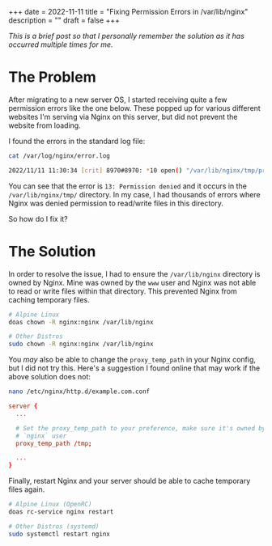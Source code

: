 +++
date = 2022-11-11
title = "Fixing Permission Errors in /var/lib/nginx"
description = ""
draft = false
+++

*This is a brief post so that I personally remember the solution as it
has occurred multiple times for me.*

# The Problem

After migrating to a new server OS, I started receiving quite a few
permission errors like the one below. These popped up for various
different websites I\'m serving via Nginx on this server, but did not
prevent the website from loading.

I found the errors in the standard log file:

```sh
cat /var/log/nginx/error.log
```

```sh
2022/11/11 11:30:34 [crit] 8970#8970: *10 open() "/var/lib/nginx/tmp/proxy/3/00/0000000003" failed (13: Permission denied) while reading upstream, client: 169.150.203.10, server: cyberchef.example.com, request: "GET /assets/main.css HTTP/2.0", upstream: "http://127.0.0.1:8111/assets/main.css", host: "cyberchef.example.com", referrer: "https://cyberchef.example.com/"
```

You can see that the error is `13: Permission denied` and it
occurs in the `/var/lib/nginx/tmp/` directory. In my case, I
had thousands of errors where Nginx was denied permission to read/write
files in this directory.

So how do I fix it?

# The Solution

In order to resolve the issue, I had to ensure the
`/var/lib/nginx` directory is owned by Nginx. Mine was owned
by the `www` user and Nginx was not able to read or write
files within that directory. This prevented Nginx from caching temporary
files.

```sh
# Alpine Linux
doas chown -R nginx:nginx /var/lib/nginx

# Other Distros
sudo chown -R nginx:nginx /var/lib/nginx
```

You *may* also be able to change the `proxy_temp_path` in
your Nginx config, but I did not try this. Here\'s a suggestion I found
online that may work if the above solution does not:

```sh
nano /etc/nginx/http.d/example.com.conf
```

``` conf
server {
  ...

  # Set the proxy_temp_path to your preference, make sure it's owned by the 
  # `nginx` user
  proxy_temp_path /tmp;

  ...
}
```

Finally, restart Nginx and your server should be able to cache temporary
files again.

```sh
# Alpine Linux (OpenRC)
doas rc-service nginx restart

# Other Distros (systemd)
sudo systemctl restart nginx
```
